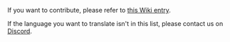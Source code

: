 If you want to contribute, please refer to [this Wiki entry](hhttps://docs.zetaplugins.com/localization).

If the language you want to translate isn't in this list, please contact us on [Discord](https://strassburger.org/discord).
